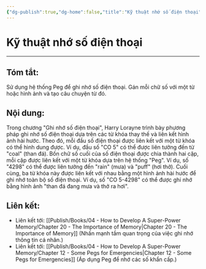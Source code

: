 ```yaml
---
{"dg-publish":true,"dg-home":false,"title":"Kỹ thuật nhớ số điện thoại","date":"2024-08-31","tags":["#books","#memory","#How_to_Develop_A_Super_Power_Memory"],"Chương":"Chương19","dg-path":"Books/04 - How to Develop A Super-Power Memory/Chapter 19 - Remembering Telephone Numbers.md","permalink":"/books/04-how-to-develop-a-super-power-memory/chapter-19-remembering-telephone-numbers/","dgPassFrontmatter":true,"updated":"2025-01-31T00:15:34.178+07:00"}
---
```


# Kỹ thuật nhớ số điện thoại
---
## Tóm tắt:
Sử dụng hệ thống Peg để ghi nhớ số điện thoại. Gán mỗi chữ số với một từ hoặc hình ảnh và tạo câu chuyện từ đó.

## Nội dung:
Trong chương "Ghi nhớ số điện thoại", Harry Lorayne trình bày phương pháp ghi nhớ số điện thoại dựa trên các từ khóa thay thế và liên kết hình ảnh hài hước. Theo đó, mỗi đầu số điện thoại được liên kết với một từ khóa có thể hình dung được. Ví dụ, đầu số "CO 5" có thể được liên tưởng đến từ "coal" (than đá). Bốn chữ số cuối của số điện thoại được chia thành hai cặp, mỗi cặp được liên kết với một từ khóa dựa trên hệ thống "Peg". Ví dụ, số "4298" có thể được liên tưởng đến "rain" (mưa) và "puff" (hơi thở). Cuối cùng, ba từ khóa này được liên kết với nhau bằng một hình ảnh hài hước để ghi nhớ toàn bộ số điện thoại. Ví dụ, số "CO 5-4298" có thể được ghi nhớ bằng hình ảnh "than đá đang mưa và thở ra hơi".

## **Liên kết**:
- Liên kết tới: [[Publish/Books/04 - How to Develop A Super-Power Memory/Chapter 20 - The Importance of Memory\|Chapter 20 - The Importance of Memory]] (Nhấn mạnh tầm quan trọng của việc ghi nhớ thông tin cá nhân.)
- Liên kết tới: [[Publish/Books/04 - How to Develop A Super-Power Memory/Chapter 12 - Some Pegs for Emergencies\|Chapter 12 - Some Pegs for Emergencies]] (Áp dụng Peg để nhớ các số khẩn cấp.)
